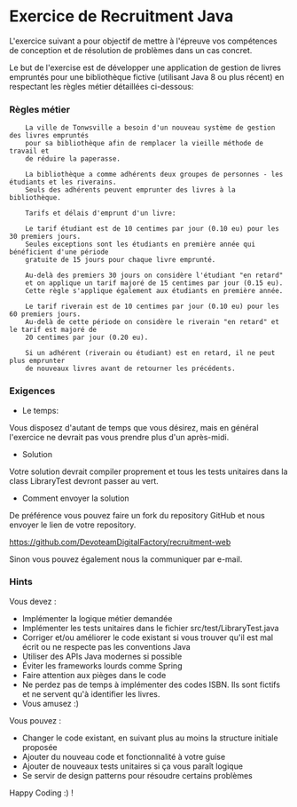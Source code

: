 # Exercice de Recruitment Java

L'exercice suivant a pour objectif de mettre à l'épreuve vos compétences de conception et de résolution
de problèmes dans un cas concret.

Le but de l'exercise est de développer une application de gestion de livres empruntés pour une
bibliothèque fictive (utilisant Java 8 ou plus récent) en respectant les règles métier détaillées
ci-dessous:

### Règles métier

```text
    La ville de Tonwsville a besoin d'un nouveau système de gestion des livres empruntés
    pour sa bibliothèque afin de remplacer la vieille méthode de travail et
    de réduire la paperasse.

    La bibliothèque a comme adhérents deux groupes de personnes - les étudiants et les riverains.
    Seuls des adhérents peuvent emprunter des livres à la bibliothèque.

    Tarifs et délais d'emprunt d'un livre:

    Le tarif étudiant est de 10 centimes par jour (0.10 eu) pour les 30 premiers jours.
    Seules exceptions sont les étudiants en première année qui bénéficient d'une période
    gratuite de 15 jours pour chaque livre emprunté.

    Au-delà des premiers 30 jours on considère l'étudiant "en retard"
    et on applique un tarif majoré de 15 centimes par jour (0.15 eu).
    Cette règle s'applique également aux étudiants en première année.

    Le tarif riverain est de 10 centimes par jour (0.10 eu) pour les 60 premiers jours.
    Au-delà de cette période on considère le riverain "en retard" et le tarif est majoré de
    20 centimes par jour (0.20 eu).

    Si un adhérent (riverain ou étudiant) est en retard, il ne peut plus emprunter
    de nouveaux livres avant de retourner les précédents.
```

### Exigences

* Le temps:

Vous disposez d'autant de temps que vous désirez, mais en général l'exercice ne devrait pas vous prendre plus
d'un après-midi.

* Solution

Votre solution devrait compiler proprement et tous les tests unitaires dans la class LibraryTest devront passer au vert.

* Comment envoyer la solution

De préférence vous pouvez faire un fork du repository GitHub et nous envoyer le lien de votre repository.

https://github.com/DevoteamDigitalFactory/recruitment-web

Sinon vous pouvez également nous la communiquer par e-mail.


### Hints

Vous devez :

* Implémenter la logique métier demandée
* Implémenter les tests unitaires dans le fichier src/test/LibraryTest.java
* Corriger et/ou améliorer le code existant si vous trouver qu'il est mal écrit ou ne respecte pas les conventions Java
* Utiliser des APIs Java modernes si possible
* Éviter les frameworks lourds comme Spring
* Faire attention aux pièges dans le code
* Ne perdez pas de temps à implémenter des codes ISBN. Ils sont fictifs et ne servent qu'à identifier les livres.
* Vous amusez :)


Vous pouvez :

* Changer le code existant, en suivant plus au moins la structure initiale proposée
* Ajouter du nouveau code et fonctionnalité à votre guise
* Ajouter de nouveaux tests unitaires si ça vous paraît logique
* Se servir de design patterns pour résoudre certains problèmes

Happy Coding :) !